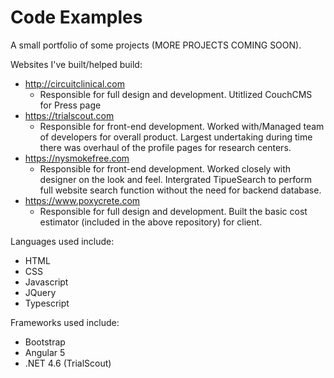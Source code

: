 # Code Examples 
A small portfolio of some projects (MORE PROJECTS COMING SOON).

Websites I've built/helped build:
   * http://circuitclinical.com
      * Responsible for full design and development. Utitlized CouchCMS for Press page
   * https://trialscout.com
       * Responsible for front-end development. Worked with/Managed team of developers for overall product. Largest undertaking during time there was overhaul of the profile pages for research centers.
   * https://nysmokefree.com
        * Responsible for front-end development. Worked closely with designer on the look and feel. Intergrated TipueSearch to perform full website search function without the need for backend database. 
   * https://www.poxycrete.com
        * Responsible for full design and development. Built the basic cost estimator (included in the above repository) for client.

Languages used include:
   * HTML
   * CSS 
   * Javascript
   * JQuery
   * Typescript

Frameworks used include:
   * Bootstrap
   * Angular 5
   * .NET 4.6 (TrialScout)
